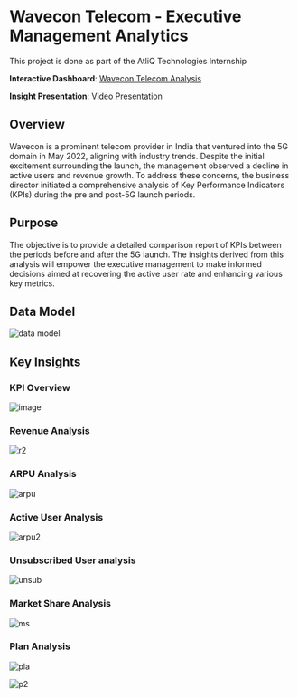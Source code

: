# Wavecon Telecom - Executive Management Analytics
This project is done as part of the AtliQ Technologies Internship

**Interactive Dashboard**: [Wavecon Telecom Analysis](https://app.powerbi.com/view?r=eyJrIjoiYTY0MTkyYmEtODczNy00M2Q0LWE4NjItYWJjMTlmNjUwNjE3IiwidCI6ImM2ZTU0OWIzLTVmNDUtNDAzMi1hYWU5LWQ0MjQ0ZGM1YjJjNCJ9)

**Insight Presentation**: [Video Presentation](https://drive.google.com/file/d/1Ytq7tucwAlzAw1EV7bTZZKy1qtPF1am9/view?usp=sharing)
  
## Overview
Wavecon is a prominent telecom provider in India that ventured into the 5G domain in May 2022, aligning with industry trends. Despite the initial excitement surrounding the launch, the management observed a decline in active users and revenue growth. To address these concerns, the business director initiated a comprehensive analysis of Key Performance Indicators (KPIs) during the pre and post-5G launch periods.

## Purpose
The objective is to provide a detailed comparison report of KPIs between the periods before and after the 5G launch. The insights derived from this analysis will empower the executive management to make informed decisions aimed at recovering the active user rate and enhancing various key metrics.

## Data Model 
![data model](https://github.com/user-attachments/assets/7bb34935-fb56-4eb7-8965-4c5ead72799b)

## Key Insights
### KPI Overview
![image](https://github.com/user-attachments/assets/37a4511a-c37b-49b8-9733-8ecb3b0a8a7d)

### Revenue Analysis 
![r2](https://github.com/user-attachments/assets/2927c854-8e77-40c2-accf-895ff310a3a5)

### ARPU Analysis
![arpu](https://github.com/user-attachments/assets/03f2eefb-51e4-4d05-a665-dfd9853e5292)

### Active User Analysis
![arpu2](https://github.com/user-attachments/assets/abbd8377-c7be-4c71-824d-edecfa6db573)

### Unsubscribed User analysis
![unsub](https://github.com/user-attachments/assets/399018cc-a835-4505-970b-97a2f9bf17d3)

### Market Share Analysis 
![ms](https://github.com/user-attachments/assets/ddb7a345-c92b-40b0-9e76-3890f6d36df9)

### Plan Analysis 
![pla](https://github.com/user-attachments/assets/ad7392ef-c2ab-454d-9847-7cf2bf0f4ea2)

![p2](https://github.com/user-attachments/assets/9fb62475-a10f-4d87-8ec0-6d4fb8926fbf)


